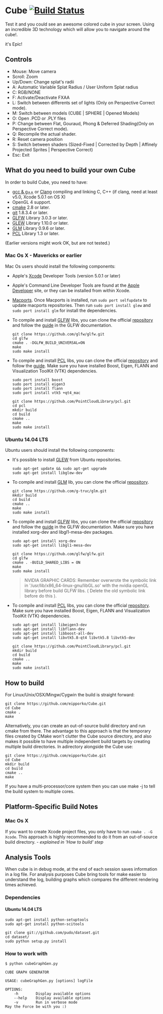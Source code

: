 # Cube [![Build Status](https://travis-ci.org/eipporko/Cube.svg?branch=master)](https://travis-ci.org/eipporko/Cube)

Test it and you could see an awesome colored cube in your screen.
Using an incredible 3D technology which will allow you to navigate around the cube!.

it's Epic!


## Controls

* Mouse: Move camera
* Scroll: Zoom
* Up/Down: Change splat's radii
* A: Automatic Variable Splat Radius / User Uniform Splat radius
* C: RGB/NONE
* F: Activate/Deactivate FXAA
* L: Switch between differents set of lights (Only on Perspective Correct mode).
* M: Switch between models  (CUBE | SPHERE | Opened Models)
* O: Open .PCD or .PLY files
* P: Change between Flat, Gouraud, Phong & Deferred Shading(Only on Perspective Correct mode).
* Q: Recompile the actual shader.
* R: Reset camera position
* S: Switch between shaders (Sized-Fixed | Corrected by Depth | Affinely Projected Sprites | Perspective Correct)
* Esc: Exit


## What do you need to build your own Cube

In order to build Cube, you need to have:
* [gcc & g++](http://gcc.gnu.org/) or [Clang](http://clang.llvm.org/) compiling and linking C, C++ (if clang, need at least v5.0, Xcode 5.0.1 on OS X)
* OpenGL 4 support.
* [cmake](http://www.cmake.org/) 2.8 or later.
* [git](http://git-scm.com/) 1.8.3.4 or later.
* [GLFW](http://www.glfw.org/) Library 3.0.3 or later.
* [GLEW](http://glew.sourceforge.net/) Library 1.10.0 or later.
* [GLM](http://glm.g-truc.net/) Library 0.9.6 or later.
* [PCL](http://pointclouds.org/) Library 1.3 or later.

(Earlier versions might work OK, but are not tested.)

### Mac Os X - Mavericks or earlier
Mac Os users should install the following components:
* Apple's [Xcode](https://developer.apple.com/technologies/tools/) Developer Tools (version 5.0.1 or later)
* Apple's Command Line Developer Tools are found at the [Apple Developer](https://developer.apple.com/downloads/) site, or they can be installed from within Xcode.
* [Macports](http://www.macports.org/). Once Macports is installed, run `sudo port selfupdate` to update macports repositories. Then run `sudo port install glew` and `sudo port install glm` for install the dependencies.
* To compile and install [GLFW](http://www.glfw.org/) libs, you can clone the official [repository](https://github.com/glfw/glfw) and follow the [guide](http://www.glfw.org/docs/latest/compile.html) in the GLFW documentation.

  ```
  git clone https://github.com/glfw/glfw.git
  cd glfw
  cmake . -DGLFW_BUILD_UNIVERSAL=ON
  make
  sudo make install
  ```
* To compile and install [PCL](http://pointclouds.org/) libs, you can clone the official [repository](https://github.com/PointCloudLibrary/pcl) and follow the [guide](http://pointclouds.org/documentation/tutorials/compiling_pcl_macosx.php). Make sure you have installed Boost, Eigen, FLANN and Visualization ToolKit (VTK) dependencies.

  ```
  sudo port install boost
  sudo port install eigen3
  sudo port install flann
  sudo port install vtk5 +qt4_mac

  git clone https://github.com/PointCloudLibrary/pcl.git
  cd pcl
  mkdir build
  cd build
  cmake ..
  make
  sudo make install
  ```

### Ubuntu 14.04 LTS
Ubuntu users should install the following components:

* It's possible to install [GLEW](http://glew.sourceforge.net/) from Ubuntu repositories.
  ```
  sudo apt-get update && sudo apt-get upgrade
  sudo apt-get install libglew-dev
  ```

* To compile and install [GLM](http://glm.g-truc.net/) lib, you can clone the official [repository](https://github.com/g-truc/glm.git).

  ```
  git clone https://github.com/g-truc/glm.git
  mkdir build
  cd build
  cmake ..
  make
  sudo make install
  ```

* To compile and install [GLFW](http://www.glfw.org/) libs, you can clone the official [repository](https://github.com/glfw/glfw) and follow the [guide](http://www.glfw.org/docs/latest/compile.html) in the GLFW documentation. Make sure you have installed xorg-dev and libgl1-mesa-dev packages.

  ```
  sudo apt-get install xorg-dev
  sudo apt-get install libgl1-mesa-dev

  git clone https://github.com/glfw/glfw.git
  cd glfw
  cmake . -BUILD_SHARED_LIBS = ON
  make
  sudo make install
  ```
  > NVIDIA GRAPHIC CARDS: Remember overwrote the symbolic link in '/usr/lib/x86_64-linux-gnu/libGL.so' with the nvidia openGL library before build GLFW libs. ( Delete the old symbolic link before do this ).

* To compile and install [PCL](http://pointclouds.org/) libs, you can clone the official [repository](https://github.com/PointCloudLibrary/pcl). Make sure you have installed Boost, Eigen, FLANN and Visualization ToolKit (VTK) dependencies.

  ```
  sudo apt-get install libeigen3-dev
  sudo apt-get install libflann-dev
  sudo apt-get install libboost-all-dev
  sudo apt-get install libvtk5.8-qt4 libvtk5.8 libvtk5-dev

  git clone https://github.com/PointCloudLibrary/pcl.git
  mkdir build
  cd build
  cmake ..
  make
  sudo make install
  ```

## How to build
For Linux/Unix/OSX/Mingw/Cygwin the build is straight forward:
```
git clone https://github.com/eipporko/Cube.git
cd Cube
cmake .
make
```

Alternatively, you can create an out-of-source build directory and run cmake from there. The advantage to this approach is that the
temporary files created by CMake won't clutter the Cube source directory, and also makes it possible to have multiple
independent build targets by creating multiple build directories. In adirectory alongside the Cube use:

```
git clone https://github.com/eipporko/Cube.git
cd Cube
mkdir build
cd build
cmake ..
make
```

If you have a multi-processor/core system then you can use make -j <numcores> to tell the build system to multiple cores.



## Platform-Specific Build Notes

### Mac Os X
If you want to create Xcode project files, you only have to run `cmake . -G Xcode`.
This approach is highly recommended to do it from an out-of-source build directory. *- explained in 'How to build' step*

## Analysis Tools

When cube is in debug mode, at the end of each session saves information in a log file. For analysis purposes Cube bring tools for make easier to understand the log, building graphs which compares the different rendering times achieved.

### Dependencies

#### Ubuntu 14.04 LTS

  ```
  sudo apt-get install python-setuptools
  sudo apt-get install python-scitools

  git clone git://github.com/pudo/dataset.git
  cd dataset/
  sudo python setup.py install
  ```

### How to work with
```
$ python cubeGraphGen.py

CUBE GRAPH GENERATOR

USAGE: cubeGraphGen.py [options] logFile

OPTIONS:
    -h        Display available options
    --help    Display available options
    -v        Run in verbose mode
May the Force be with you :)
```
